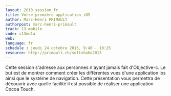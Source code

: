 ```yaml
---
layout: 2013_session_fr
title: Votre première application iOS
author: Marc-Henri PRIMAULT
authorpost: marc-henri-primault
track: 13_mobile
code: s13mo1a
web: 
language: fr
schedule : jeudi 24 octobre 2013, 9:40 - 10:25
resource: http://primault.ch/softshake2013
---
```


Cette session s'adresse aux personnes n'ayant jamais fait d'Objective-c.
Le but est de montrer comment créer les différentes vues d'une application ios ainsi que le système de navigation.
Cette présentation vous permettra de découvrir avec quelle facilité il est possible de réaliser une application Cocoa Touch.
